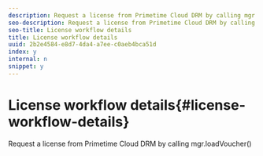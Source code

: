 ```yaml
---
description: Request a license from Primetime Cloud DRM by calling mgr.loadVoucher()
seo-description: Request a license from Primetime Cloud DRM by calling mgr.loadVoucher()
seo-title: License workflow details
title: License workflow details
uuid: 2b2e4584-e8d7-4da4-a7ee-c0aeb4bca51d
index: y
internal: n
snippet: y
---
```


# License workflow details{#license-workflow-details}

Request a license from Primetime Cloud DRM by calling mgr.loadVoucher()

